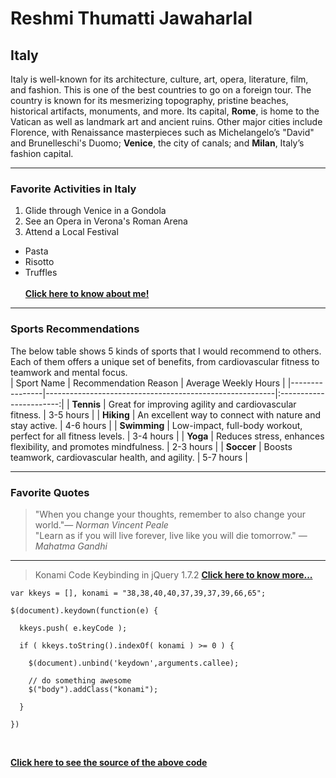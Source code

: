 # Reshmi Thumatti Jawaharlal
## Italy
Italy is well-known for its architecture, culture, art, opera, literature, film, and fashion. This is one of the best countries to go on a foreign tour. The country is known for its mesmerizing topography, pristine beaches, historical artifacts, monuments, and more. Its capital, **Rome**, is home to the Vatican as well as landmark art and ancient ruins. Other major cities include Florence, with Renaissance masterpieces such as Michelangelo’s "David" and Brunelleschi's Duomo; **Venice**, the city of canals; and **Milan**, Italy’s fashion capital.
*****
### Favorite Activities in Italy
1. Glide through Venice in a Gondola
2. See an Opera in Verona's Roman Arena
3. Attend a Local Festival
* Pasta
* Risotto
* Truffles<br><br>
**[Click here to know about me!](MyStats.md)**
*****
### Sports Recommendations
The below table shows 5 kinds of sports that I would recommend to others. Each of them offers a unique set of benefits, from cardiovascular fitness to teamwork and mental focus.<br>
| Sport Name     | Recommendation Reason                                   | Average Weekly Hours |
|----------------|---------------------------------------------------------|:-----------------------:|
| **Tennis**     | Great for improving agility and cardiovascular fitness.          | 3-5 hours            |
| **Hiking**     | An excellent way to connect with nature and stay active.         | 4-6 hours            |
| **Swimming**   | Low-impact, full-body workout, perfect for all fitness levels.   | 3-4 hours            |
| **Yoga**       | Reduces stress, enhances flexibility, and promotes mindfulness.  | 2-3 hours            |
| **Soccer**     | Boosts teamwork, cardiovascular health, and agility.             | 5-7 hours            |
*****
### Favorite Quotes
> "When you change your thoughts, remember to also change your world."— *Norman Vincent Peale*<br>
> "Learn as if you will live forever, live like you will die tomorrow." — *Mahatma Gandhi*
*****
> Konami Code Keybinding in jQuery 1.7.2
**[Click here to know more...](https://stackoverflow.com/questions/11611143/konami-code-keybinding-in-jquery-1-7-2/11611363)**<br>

```
var kkeys = [], konami = "38,38,40,40,37,39,37,39,66,65";

$(document).keydown(function(e) {

  kkeys.push( e.keyCode );

  if ( kkeys.toString().indexOf( konami ) >= 0 ) {

    $(document).unbind('keydown',arguments.callee);
    
    // do something awesome
    $("body").addClass("konami");
  
  }

})
```
<br>

**[Click here to see the source of the above code](https://css-tricks.com/snippets/jquery/konomi-code/)**